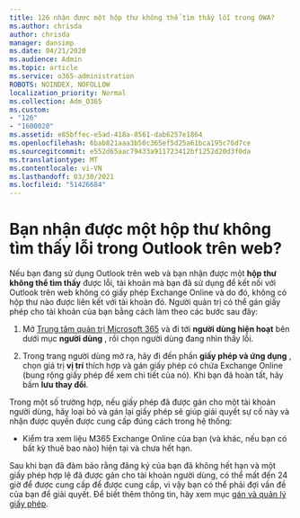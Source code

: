 ```yaml
---
title: 126 nhận được một hộp thư không thể tìm thấy lỗi trong OWA?
ms.author: chrisda
author: chrisda
manager: dansimp
ms.date: 04/21/2020
ms.audience: Admin
ms.topic: article
ms.service: o365-administration
ROBOTS: NOINDEX, NOFOLLOW
localization_priority: Normal
ms.collection: Adm_O365
ms.custom:
- "126"
- "1600020"
ms.assetid: e85bffec-e5ad-418a-8561-dab6257e1864
ms.openlocfilehash: 6bab821aaa3b50c365ef5d25a61bca195c76d7ce
ms.sourcegitcommit: e552d65aac79433a911723412bf1252d20d3f0da
ms.translationtype: MT
ms.contentlocale: vi-VN
ms.lasthandoff: 03/30/2021
ms.locfileid: "51426684"
---
```

# <a name="getting-a-mailbox-not-found-error-in-outlook-on-the-web"></a>Bạn nhận được một hộp thư không tìm thấy lỗi trong Outlook trên web?

Nếu bạn đang sử dụng Outlook trên web và bạn nhận được một **hộp thư không thể tìm thấy** được lỗi, tài khoản mà bạn đã sử dụng để kết nối với Outlook trên web không có giấy phép Exchange Online và do đó, không có hộp thư nào được liên kết với tài khoản đó. Người quản trị có thể gán giấy phép cho tài khoản của bạn bằng cách làm theo các bước sau đây:

1. Mở [Trung tâm quản trị Microsoft 365](https://portal.office.com/adminportal/home#/homepage) và đi tới **người dùng hiện hoạt** bên dưới mục **người dùng** , rồi chọn người dùng đang nhìn thấy lỗi.

2. Trong trang người dùng mở ra, hãy đi đến phần **giấy phép và ứng dụng** , chọn giá trị **vị trí** thích hợp và gán giấy phép có chứa Exchange Online (bung rộng giấy phép để xem chi tiết của nó). Khi bạn đã hoàn tất, hãy bấm **lưu thay đổi**.

Trong một số trường hợp, nếu giấy phép đã được gán cho một tài khoản người dùng, hãy loại bỏ và gán lại giấy phép sẽ giúp giải quyết sự cố này và nhận được quyền được cung cấp đúng cách trong hệ thống: 

- Kiểm tra xem liệu M365 Exchange Online của bạn (và khác, nếu bạn có bất kỳ thuê bao nào) hiện tại và chưa hết hạn.

Sau khi bạn đã đảm bảo rằng đăng ký của bạn đã không hết hạn và một giấy phép hợp lệ đã được gán cho tài khoản người dùng, có thể mất đến 24 giờ để được cung cấp để được cung cấp, vì vậy bạn có thể phải đợi vấn đề của bạn để giải quyết. Để biết thêm thông tin, hãy xem mục [gán và quản lý giấy phép](https://docs.microsoft.com/deployoffice/overview-licensing-activation-microsoft-365-apps#assign-and-manage-licenses).